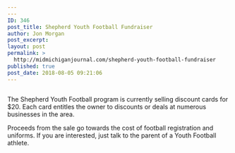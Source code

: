 ```yaml
---
---
ID: 346
post_title: Shepherd Youth Football Fundraiser
author: Jon Morgan
post_excerpt:
layout: post
permalink: >
  http://midmichiganjournal.com/shepherd-youth-football-fundraiser
published: true
post_date: 2018-08-05 09:21:06
---
```

<!-- wp:image {"id":347} -->
<figure class="wp-block-image"><img src="https://i1.wp.com/midmichiganjournal.com/wp-content/uploads/2018/08/38239106_10155843455711314_7874507986696142848_n.jpg?resize=320%2C260" alt="" class="wp-image-347"/></figure>
<!-- /wp:image -->

<!-- wp:paragraph -->
<p>The Shepherd Youth Football program is currently selling discount cards for $20. Each card entitles the owner to discounts or deals at numerous businesses in the area.</p>
<!-- /wp:paragraph -->

<!-- wp:paragraph -->
<p>Proceeds from the sale go towards the cost of football registration and uniforms. If you are interested, just talk to the parent of a Youth Football athlete.</p>
<!-- /wp:paragraph -->

<!-- wp:image {"id":350} -->
<figure class="wp-block-image"><img src="https://i2.wp.com/midmichiganjournal.com/wp-content/uploads/2018/08/38007950_10155843455176314_38326810680754176_n-2.jpg?resize=320%2C260" alt="" class="wp-image-350"/></figure>
<!-- /wp:image -->